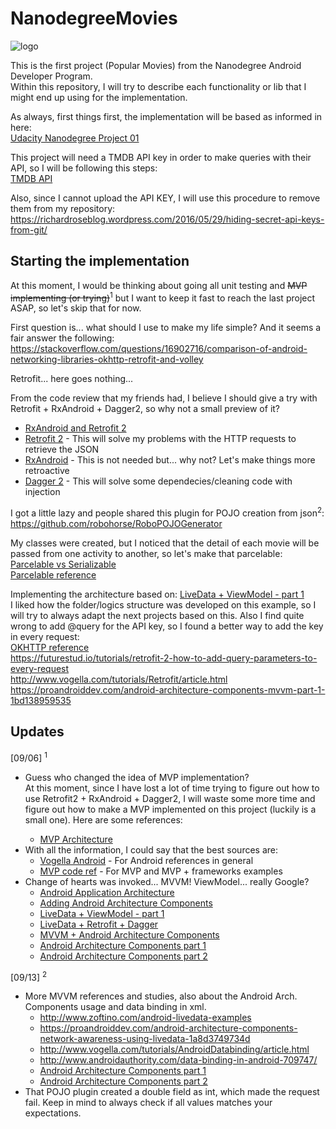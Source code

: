 # NanodegreeMovies

![logo][LOGO]<br>

This is the first project (Popular Movies) from the Nanodegree Android Developer Program.<br>
Within this repository, I will try to describe each functionality or lib that I might end up using for the implementation.

As always, first things first, the implementation will be based as informed in here:<br>
[Udacity Nanodegree Project 01][UDNANO]

This project will need a TMDB API key in order to make queries with their API, so I will be following this steps:<br>
[TMDB API][TMDBAPI]

Also, since I cannot upload the API KEY, I will use this procedure to remove them from my repository:<br>
https://richardroseblog.wordpress.com/2016/05/29/hiding-secret-api-keys-from-git/

## Starting the implementation

At this moment, I would be thinking about going all unit testing and ~~MVP implementing (or trying)~~<sup>1</sup> but I want to keep it fast to reach the last project ASAP, so let's skip that for now.

First question is... what should I use to make my life simple? And it seems a fair answer the following:<br>
https://stackoverflow.com/questions/16902716/comparison-of-android-networking-libraries-okhttp-retrofit-and-volley

Retrofit... here goes nothing...

From the code review that my friends had, I believe I should give a try with Retrofit + RxAndroid + Dagger2, so why not a small preview of it?
* [RxAndroid and Retrofit 2][RXNRTFT2]
* [Retrofit 2][RTFT2] - This will solve my problems with the HTTP requests to retrieve the JSON
* [RxAndroid][RXAND] - This is not needed but... why not? Let's make things more retroactive
* [Dagger 2][DGGR2] - This will solve some dependecies/cleaning code with injection

I got a little lazy and people shared this plugin for POJO creation from json<sup>2</sup>:<br>
https://github.com/robohorse/RoboPOJOGenerator

My classes were created, but I noticed that the detail of each movie will be passed from one activity to another, so let's make that parcelable:<br>
[Parcelable vs Serializable][PCLBXSRLB]<br>
[Parcelable reference][PCLB]

Implementing the architecture based on: [LiveData + ViewModel - part 1][LVDTVMP1]<br>
I liked how the folder/logics structure was developed on this example, so I will try to always adapt the next projects based on this. Also I find quite wrong to add @query for the API key, so I found a better way to add the key in every request:<br>
[OKHTTP reference][OKHTTP]<br>
https://futurestud.io/tutorials/retrofit-2-how-to-add-query-parameters-to-every-request<br>
http://www.vogella.com/tutorials/Retrofit/article.html<br>
https://proandroiddev.com/android-architecture-components-mvvm-part-1-1bd138959535

## Updates

[09/06] <sup>1</sup>
* Guess who changed the idea of MVP implementation?<br>
<tab>At this moment, since I have lost a lot of time trying to figure out how to use Retrofit2 + RxAndroid + Dagger2, I will waste some more time and figure out how to make a MVP implemented on this project (luckily is a small one).
Here are some references:
  * [MVP Architecture][MVPARCH]
* With all the information, I could say that the best sources are:
  * [Vogella Android][VOGAND] - For Android references in general
  * [MVP code ref][MVPCODEREF] - For MVP and MVP + frameworks examples
* Change of hearts was invoked... MVVM! ViewModel... really Google?
  * [Android Application Architecture][ANDAPPARCH]
  * [Adding Android Architecture Components][ADDAAC]
  * [LiveData + ViewModel - part 1][LVDTVMP1]
  * [LiveData + Retrofit + Dagger][LVDTRTFTDG]
  * [MVVM + Android Architecture Components][MVVMAAC]
  * [Android Architecture Components part 1][AACP1]
  * [Android Architecture Components part 2][AACP2]

[09/13] <sup>2</sup>
* More MVVM references and studies, also about the Android Arch. Components usage and data binding in xml.
  * http://www.zoftino.com/android-livedata-examples<br>
  * https://proandroiddev.com/android-architecture-components-network-awareness-using-livedata-1a8d3749734d<br>
  * http://www.vogella.com/tutorials/AndroidDatabinding/article.html<br>
  * http://www.androidauthority.com/data-binding-in-android-709747/<br>
  * [Android Architecture Components part 1][AACP1]<br>
  * [Android Architecture Components part 2][AACP2]
* That POJO plugin created a double field as int, which made the request fail. Keep in mind to always check if all values matches your expectations.

[ADDAAC]:<https://developer.android.com/topic/libraries/architecture/adding-components.html>
[OKHTTP]:<http://square.github.io/okhttp/>
[LOGO]:<https://is1-ssl.mzstatic.com/image/thumb/Purple111/v4/d9/d9/95/d9d995d3-e69b-1cce-3b29-68f2c8870b85/source/256x256bb.jpg>
[UDNANO]:<https://docs.google.com/document/d/1ZlN1fUsCSKuInLECcJkslIqvpKlP7jWL2TP9m6UiA6I/pub?embedded=true>
[TMDBAPI]:<https://developers.themoviedb.org/3/getting-started>
[RXNRTFT2]:<https://medium.freecodecamp.org/rxandroid-and-retrofit-2-0-66dc52725fff>
[RTFT2]:<http://square.github.io/retrofit/>
[RXAND]:<https://github.com/ReactiveX/RxAndroid>
[DGGR2]:<http://www.vogella.com/tutorials/Dagger/article.html>
[PCLBXSRLB]:<https://android.jlelse.eu/parcelable-vs-serializable-6a2556d51538>
[PCLB]:<https://developer.android.com/reference/android/os/Parcelable.html>
[MVPARCH]:<http://www.vogella.com/tutorials/AndroidArchitecture/article.html>
[MVPCODEREF]:<https://github.com/googlesamples/android-architecture>
[VOGAND]:<http://www.vogella.com/tutorials/android.html>
[ANDAPPARCH]:<https://developer.android.com/topic/libraries/architecture/guide.html>
[LVDTVMP1]:<https://proandroiddev.com/mvvm-architecture-viewmodel-and-livedata-part-1-604f50cda1>
[LVDTRTFTDG]:<https://proandroiddev.com/mvvm-architecture-using-livedata-rxjava-and-new-dagger-android-injection-639837b1eb6c>
[MVVMAAC]:<https://android.jlelse.eu/android-architecture-components-now-with-100-more-mvvm-11629a630125>
[AACP1]:<https://riggaroo.co.za/android-architecture-components-looking-room-livedata-part-1/>
[AACP2]:<https://riggaroo.co.za/android-architecture-components-looking-viewmodels-part-2/>
[RDMEHELP1]:<https://github.com/adam-p/markdown-here/wiki/Markdown-Cheatsheet>
[RDMEHELP2]:<https://github.com/tchapi/markdown-cheatsheet/blob/master/README.md>
